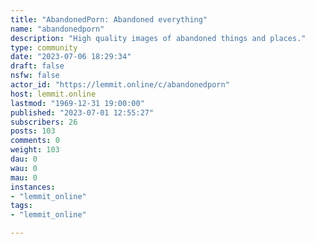 ```yaml
---
title: "AbandonedPorn: Abandoned everything" 
name: "abandonedporn"
description: "High quality images of abandoned things and places."
type: community
date: "2023-07-06 18:29:34"
draft: false
nsfw: false
actor_id: "https://lemmit.online/c/abandonedporn"
host: lemmit.online
lastmod: "1969-12-31 19:00:00"
published: "2023-07-01 12:55:27"
subscribers: 26
posts: 103
comments: 0
weight: 103
dau: 0
wau: 0
mau: 0
instances:
- "lemmit_online"
tags: 
- "lemmit_online"

---
```

